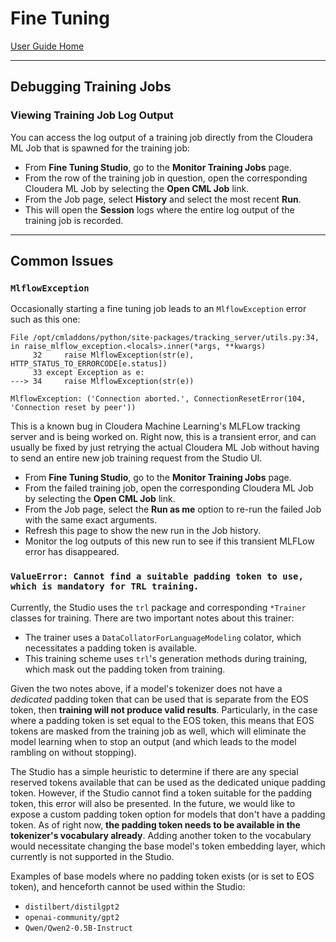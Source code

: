# Fine Tuning

[User Guide Home](../user_guide.md)

----


## Debugging Training Jobs

### Viewing Training Job Log Output

You can access the log output of a training job directly from the Cloudera ML Job that is spawned for the training job:
* From **Fine Tuning Studio**, go to the **Monitor Training Jobs** page.
* From the row of the training job in question, open the corresponding Cloudera ML Job by selecting the **Open CML Job** link.
* From the Job page, select **History** and select the most recent **Run**.
* This will open the **Session** logs where the entire log output of the training job is recorded.

-----

## Common Issues

### `MlflowException`

Occasionally starting a fine tuning job leads to an `MlflowException` error such as this one:

```
File /opt/cmladdons/python/site-packages/tracking_server/utils.py:34, in raise_mlflow_exception.<locals>.inner(*args, **kwargs)
     32     raise MlflowException(str(e), HTTP_STATUS_TO_ERRORCODE[e.status])
     33 except Exception as e:
---> 34     raise MlflowException(str(e))

MlflowException: ('Connection aborted.', ConnectionResetError(104, 'Connection reset by peer'))
```

This is a known bug in Cloudera Machine Learning's MLFLow tracking server and is being worked on. Right now, this is a transient error, and can usually be fixed by just retrying the actual Cloudera ML Job without having to send an entire new job training request from the Studio UI.
* From **Fine Tuning Studio**, go to the **Monitor Training Jobs** page.
* From the failed training job, open the corresponding Cloudera ML Job by selecting the **Open CML Job** link.
* From the Job page, select the **Run as me** option to re-run the failed Job with the same exact arguments.
* Refresh this page to show the new run in the Job history.
* Monitor the log outputs of this new run to see if this transient MLFLow error has disappeared.

### `ValueError: Cannot find a suitable padding token to use, which is mandatory for TRL training.`

Currently, the Studio uses the `trl` package and corresponding `*Trainer` classes for training. There are two important notes about this trainer:
* The trainer uses a `DataCollatorForLanguageModeling` colator, which necessitates a padding token is available.
* This training scheme uses `trl`'s generation methods during training, which mask out the padding token from training.

Given the two notes above, if a model's tokenizer does not have a *dedicated* padding token that can be used that is separate from the EOS token, then **training will not produce valid results**. Particularly, in the case where a padding token is set equal to the EOS token, this means that EOS tokens are masked from the training job as well, which will eliminate the model learning when to stop an output (and which leads to the model rambling on without stopping).

The Studio has a simple heuristic to determine if there are any special reserved tokens available that can be used as the dedicated unique padding token. However, if the Studio cannot find a token suitable for the padding token, this error will also be presented. In the future, we would like to expose a custom padding token option for models that don't have a padding token. As of right now, **the padding token needs to be available in the tokenizer's vocabulary already**. Adding another token to the vocabulary would necessitate changing the base model's token embedding layer, which currently is not supported in the Studio.

Examples of base models where no padding token exists (or is set to EOS token), and henceforth cannot be used within the Studio:
* `distilbert/distilgpt2`
* `openai-community/gpt2`
* `Qwen/Qwen2-0.5B-Instruct`